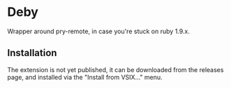 # Deby

Wrapper around pry-remote, in case you're stuck on ruby 1.9.x.

## Installation
The extension is not yet published, it can be downloaded from the releases page, and installed via the "Install from VSIX..." menu.
